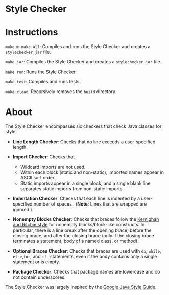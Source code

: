 # Style Checker

# Instructions
`make` or `make all`: Compiles and runs the Style Checker and creates a `stylechecker.jar` file.

`make jar`: Compiles the Style Checker and creates a `stylechecker.jar` file.

`make run`: Runs the Style Checker.

`make test`: Compiles and runs tests.

`make clean`: Recursively removes the `build` directory.
# About
The Style Checker encompasses six checkers that check Java classes for style:

* **Line Length Checker**: Checks that no line exceeds a user-specified length.

* **Import Checker**: Checks that
  * Wildcard imports are not used.
  * Within each block (static and non-static), imported names appear in ASCII sort order.
  * Static imports appear in a single block, and a single blank line separates static imports
   from non-static imports.

* **Indentation Checker**: Checks that each line is indented by a user-specified number of spaces
. (**Note**: Lines that are wrapped are ignored.)

* **Nonempty Blocks Checker**: Checks that braces follow the 
[Kernighan and Ritchie style](https://en.wikipedia.org/wiki/Indentation_style#K&R_style) for nonempty
 blocks/block-like constructs. In particular, there is a line break after the opening brace, before the closing brace, and after the closing brace (only if the closing brace terminates a
  statement, body of a named class, or method).
  
* **Optional Braces Checker**: Checks that braces are used with `do`, `while`, `else`,`for`, and `if
` statements, even if the body contains only a single statement or is empty.

* **Package Checker**: Checks that package names are lowercase and do not contain underscores.

The Style Checker was largely inspired by the [Google Java Style Guide](https://google.github.io/styleguide/javaguide.html).